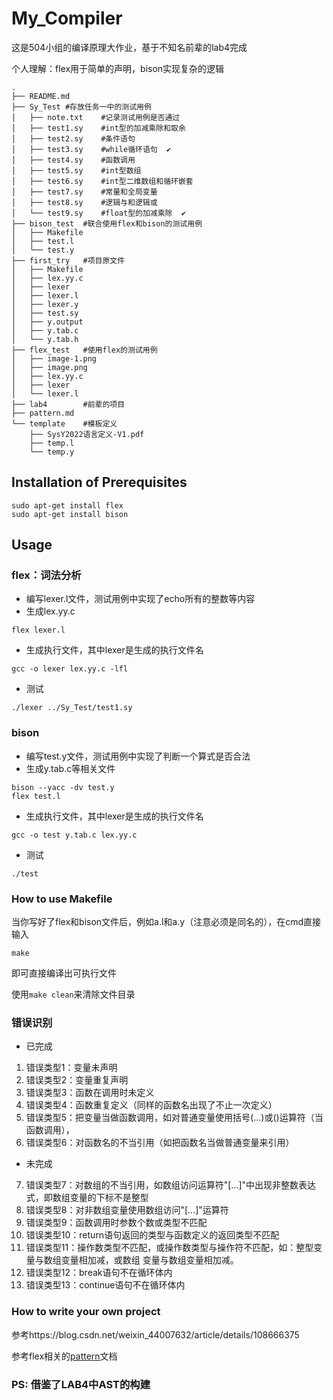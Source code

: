 # My_Compiler

这是504小组的编译原理大作业，基于不知名前辈的lab4完成

个人理解：flex用于简单的声明，bison实现复杂的逻辑

```
.
├── README.md
├── Sy_Test #存放任务一中的测试用例
│   ├── note.txt    #记录测试用例是否通过
│   ├── test1.sy    #int型的加减乘除和取余
│   ├── test2.sy    #条件语句
│   ├── test3.sy    #while循环语句  ✔
│   ├── test4.sy    #函数调用
│   ├── test5.sy    #int型数组
│   ├── test6.sy    #int型二维数组和循环嵌套
│   ├── test7.sy    #常量和全局变量 
│   ├── test8.sy    #逻辑与和逻辑或
│   └── test9.sy    #float型的加减乘除  ✔
├── bison_test  #联合使用flex和bison的测试用例
│   ├── Makefile
│   ├── test.l
│   └── test.y
├── first_try   #项目原文件
│   ├── Makefile
│   ├── lex.yy.c
│   ├── lexer
│   ├── lexer.l
│   ├── lexer.y
│   ├── test.sy
│   ├── y.output
│   ├── y.tab.c
│   └── y.tab.h
├── flex_test   #使用flex的测试用例
│   ├── image-1.png
│   ├── image.png
│   ├── lex.yy.c
│   ├── lexer
│   └── lexer.l
├── lab4        #前辈的项目
├── pattern.md
└── template    #模板定义
    ├── SysY2022语言定义-V1.pdf
    ├── temp.l
    └── temp.y

```


## Installation of Prerequisites

```
sudo apt-get install flex  
sudo apt-get install bison
```

## Usage
### flex：词法分析

* 编写lexer.l文件，测试用例中实现了echo所有的整数等内容
* 生成lex.yy.c
```
flex lexer.l
```
* 生成执行文件，其中lexer是生成的执行文件名
```
gcc -o lexer lex.yy.c -lfl
```
* 测试
```
./lexer ../Sy_Test/test1.sy
```
### bison

* 编写test.y文件，测试用例中实现了判断一个算式是否合法
* 生成y.tab.c等相关文件
```
bison --yacc -dv test.y
flex test.l
```
* 生成执行文件，其中lexer是生成的执行文件名
```
gcc -o test y.tab.c lex.yy.c
```
* 测试
```
./test 
```

### How to use Makefile

当你写好了flex和bison文件后，例如a.l和a.y（注意必须是同名的），在cmd直接输入
```
make
```
即可直接编译出可执行文件

使用```make clean```来清除文件目录

### 错误识别

- 已完成
1.  错误类型1：变量未声明
2.  错误类型2：变量重复声明
3.  错误类型3：函数在调用时未定义
4.  错误类型4：函数重复定义（同样的函数名出现了不止一次定义）
5.  错误类型5：把变量当做函数调用，如对普通变量使用括号(...)或()运算符（当函数调用），
6.  错误类型6：对函数名的不当引用（如把函数名当做普通变量来引用）

- 未完成
7.  错误类型7：对数组的不当引用，如数组访问运算符"[...]"中出现非整数表达式，即数组变量的下标不是整型
8.  错误类型8：对非数组变量使用数组访问"[...]"运算符
9.  错误类型9：函数调用时参数个数或类型不匹配
10.  错误类型10：return语句返回的类型与函数定义的返回类型不匹配
11.  错误类型11：操作数类型不匹配，或操作数类型与操作符不匹配，如：整型变量与数组变量相加减，或数组
变量与数组变量相加减。
12.  错误类型12：break语句不在循环体内
13.  错误类型13：continue语句不在循环体内



### How to write your own project

参考https://blog.csdn.net/weixin_44007632/article/details/108666375

参考flex相关的[pattern](./pattern.md)文档

### PS: 借鉴了LAB4中AST的构建
